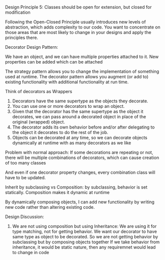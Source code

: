 Design Principle 5: Classes should be open for extension, but closed for modification


Following the Open-Closed Principle usually introduces new levels of abstraction, 
which adds complexity to our code. You want to concentrate on those areas that are 
most likely to change in your designs and apply the principles there.

Decorator Design Pattern:

We have an object, and we can have multiple properties attached to it.
New properties can be added which can be attached



The strategy pattern allows you to change the implementation 
of something used at runtime. The decorator pattern allows 
you augment (or add to) existing functionality with additional functionality at run time.

Think of decorators as Wrappers

1) Decorators have the same supertype as the objects they decorate.
2) You can use one or more decorators to wrap an object.
3) Given that the decorator has the same supertype as the object it
   decorates, we can pass around a decorated object in place of the original (wrapped) object.
4) The decorator adds its own behavior before and/or after 
   delegating to the object it decorates to do the rest of the job.
5) Objects can be decorated at any time, so we can decorate objects dynamically at
   runtime with as many decorators as we like

Problem with normal approach:
If some decorations are repeating or not, there will be multiple combinations of decorators,
which can cause creation of too many classes

And even if one decorator property changes, every combination class will have to be updated.


Inherit by subclassing vs Composition:
by subclassing, behavior is set statically.
Composition makes it dynamic at runtime

By dynamically composing objects, I can
add new functionality by writing new code
rather than altering existing code.

Design Discussion:

1) We are not using composition but using Inheritance:
    We are using it for type matching, not for getting behavior.
    We want our decorator to have same type as object to be decorated.
    So we are not getting behavior by subclassing but by composing objects together
    If we take behavior from inheritance, it would be static nature, then any requiremnet
    would lead to change in code
